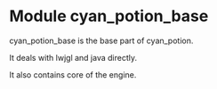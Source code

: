 # Module cyan_potion_base

cyan_potion_base is the base part of cyan_potion.

It deals with lwjgl and java directly.

It also contains core of the engine.
